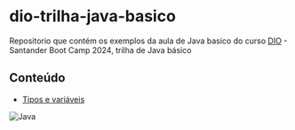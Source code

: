 # dio-trilha-java-basico
Repositorio que contém os exemplos da aula de Java basico do curso [DIO](https://dio.me) - Santander Boot Camp 2024, trilha de Java básico

## Conteúdo
- [Tipos e variáveis](tipos-e-variaveis/)

![Java](https://img.shields.io/badge/Java-%23ED8B00?style=for-the-badge&logo=OPENJDk&logoColor=ffffff)